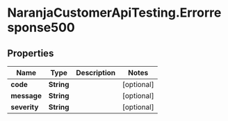 # NaranjaCustomerApiTesting.Errorresponse500

## Properties

Name | Type | Description | Notes
------------ | ------------- | ------------- | -------------
**code** | **String** |  | [optional] 
**message** | **String** |  | [optional] 
**severity** | **String** |  | [optional] 


